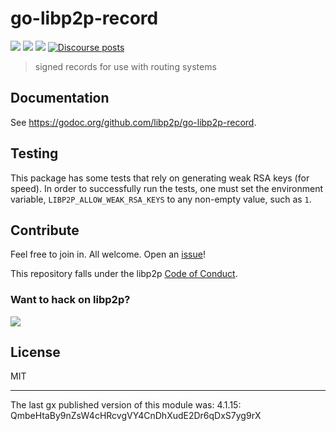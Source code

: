 # go-libp2p-record

[![](https://img.shields.io/badge/made%20by-Protocol%20Labs-blue.svg?style=flat-square)](https://protocol.ai)
[![](https://img.shields.io/badge/project-libp2p-yellow.svg?style=flat-square)](https://libp2p.io/)
[![](https://img.shields.io/badge/freenode-%23libp2p-yellow.svg?style=flat-square)](http://webchat.freenode.net/?channels=%23libp2p)
[![Discourse posts](https://img.shields.io/discourse/https/discuss.libp2p.io/posts.svg)](https://discuss.libp2p.io)

> signed records for use with routing systems

## Documentation

See https://godoc.org/github.com/libp2p/go-libp2p-record.

## Testing

This package has some tests that rely on generating weak RSA keys (for speed).
In order to successfully run the tests, one must set the environment variable,
`LIBP2P_ALLOW_WEAK_RSA_KEYS` to any non-empty value, such as `1`.

## Contribute

Feel free to join in. All welcome. Open an [issue](https://github.com/ipfs/go-key/issues)!

This repository falls under the libp2p [Code of Conduct](https://github.com/libp2p/community/blob/master/code-of-conduct.md).

### Want to hack on libp2p?

[![](https://cdn.rawgit.com/libp2p/community/master/img/contribute.gif)](https://github.com/libp2p/community/blob/master/CONTRIBUTE.md)

## License

MIT

---

The last gx published version of this module was: 4.1.15: QmbeHtaBy9nZsW4cHRcvgVY4CnDhXudE2Dr6qDxS7yg9rX
